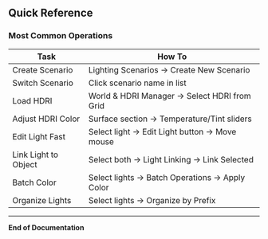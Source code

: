 ## Quick Reference

### Most Common Operations

| Task | How To |
|------|--------|
| Create Scenario | Lighting Scenarios → Create New Scenario |
| Switch Scenario | Click scenario name in list |
| Load HDRI | World & HDRI Manager → Select HDRI from Grid |
| Adjust HDRI Color | Surface section → Temperature/Tint sliders |
| Edit Light Fast | Select light → Edit Light button → Move mouse |
| Link Light to Object | Select both → Light Linking → Link Selected |
| Batch Color | Select lights → Batch Operations → Apply Color |
| Organize Lights | Select lights → Organize by Prefix |

---

**End of Documentation**
